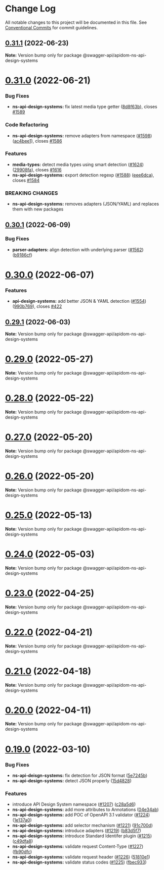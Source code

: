 # Change Log

All notable changes to this project will be documented in this file.
See [Conventional Commits](https://conventionalcommits.org) for commit guidelines.

## [0.31.1](https://github.com/swagger-api/apidom/compare/v0.31.0...v0.31.1) (2022-06-23)

**Note:** Version bump only for package @swagger-api/apidom-ns-api-design-systems





# [0.31.0](https://github.com/swagger-api/apidom/compare/v0.30.1...v0.31.0) (2022-06-21)


### Bug Fixes

* **ns-api-design-systems:** fix latest media type getter ([8d8f63b](https://github.com/swagger-api/apidom/commit/8d8f63be931873b3f3092adec8ef2726c6171294)), closes [#1589](https://github.com/swagger-api/apidom/issues/1589)


### Code Refactoring

* **ns-api-design-systems:** remove adapters from namespace ([#1598](https://github.com/swagger-api/apidom/issues/1598)) ([ac4bee1](https://github.com/swagger-api/apidom/commit/ac4bee103f05ea7c3438ec901a02fff6a1ac5c0c)), closes [#1586](https://github.com/swagger-api/apidom/issues/1586)


### Features

* **media-types:** detect media types using smart detection ([#1624](https://github.com/swagger-api/apidom/issues/1624)) ([29908fa](https://github.com/swagger-api/apidom/commit/29908fa37ac27915304b26b2d4ba9115c3ca689e)), closes [#1616](https://github.com/swagger-api/apidom/issues/1616)
* **ns-api-design-systems:** export detection regexp ([#1588](https://github.com/swagger-api/apidom/issues/1588)) ([eee6dca](https://github.com/swagger-api/apidom/commit/eee6dca3de790583463c0add2a9cc065c1964df3)), closes [#1584](https://github.com/swagger-api/apidom/issues/1584)


### BREAKING CHANGES

* **ns-api-design-systems:** removes adapters (JSON/YAML) and replaces them with new
packages





## [0.30.1](https://github.com/swagger-api/apidom/compare/v0.30.0...v0.30.1) (2022-06-09)


### Bug Fixes

* **parser-adapters:** align detection with underlying parser ([#1562](https://github.com/swagger-api/apidom/issues/1562)) ([b9186cf](https://github.com/swagger-api/apidom/commit/b9186cf1ad28ea69715ca3052c68933193696924))





# [0.30.0](https://github.com/swagger-api/apidom/compare/v0.29.1...v0.30.0) (2022-06-07)


### Features

* **api-design-systems:** add better JSON & YAML detection ([#1554](https://github.com/swagger-api/apidom/issues/1554)) ([990b769](https://github.com/swagger-api/apidom/commit/990b7695093ab82f757091cca126a555f8fa7cc3)), closes [#422](https://github.com/swagger-api/apidom/issues/422)





## [0.29.1](https://github.com/swagger-api/apidom/compare/v0.29.0...v0.29.1) (2022-06-03)

**Note:** Version bump only for package @swagger-api/apidom-ns-api-design-systems





# [0.29.0](https://github.com/swagger-api/apidom/compare/v0.28.0...v0.29.0) (2022-05-27)

**Note:** Version bump only for package @swagger-api/apidom-ns-api-design-systems





# [0.28.0](https://github.com/swagger-api/apidom/compare/v0.27.0...v0.28.0) (2022-05-22)

**Note:** Version bump only for package @swagger-api/apidom-ns-api-design-systems





# [0.27.0](https://github.com/swagger-api/apidom/compare/v0.26.0...v0.27.0) (2022-05-20)

**Note:** Version bump only for package @swagger-api/apidom-ns-api-design-systems





# [0.26.0](https://github.com/swagger-api/apidom/compare/v0.25.0...v0.26.0) (2022-05-20)

**Note:** Version bump only for package @swagger-api/apidom-ns-api-design-systems





# [0.25.0](https://github.com/swagger-api/apidom/compare/v0.24.1...v0.25.0) (2022-05-13)

**Note:** Version bump only for package @swagger-api/apidom-ns-api-design-systems





# [0.24.0](https://github.com/swagger-api/apidom/compare/v0.23.0...v0.24.0) (2022-05-03)

**Note:** Version bump only for package @swagger-api/apidom-ns-api-design-systems





# [0.23.0](https://github.com/swagger-api/apidom/compare/v0.22.0...v0.23.0) (2022-04-25)

**Note:** Version bump only for package @swagger-api/apidom-ns-api-design-systems





# [0.22.0](https://github.com/swagger-api/apidom/compare/v0.21.0...v0.22.0) (2022-04-21)

**Note:** Version bump only for package @swagger-api/apidom-ns-api-design-systems





# [0.21.0](https://github.com/swagger-api/apidom/compare/v0.20.1...v0.21.0) (2022-04-18)

**Note:** Version bump only for package @swagger-api/apidom-ns-api-design-systems





# [0.20.0](https://github.com/swagger-api/apidom/compare/v0.19.0...v0.20.0) (2022-04-11)

**Note:** Version bump only for package @swagger-api/apidom-ns-api-design-systems





# [0.19.0](https://github.com/swagger-api/apidom/compare/v0.18.1...v0.19.0) (2022-03-10)


### Bug Fixes

* **ns-api-deisgn-systems:** fix detection for JSON format ([5e7245b](https://github.com/swagger-api/apidom/commit/5e7245b3549ed40cbd2478386b833ef40e872f80))
* **ns-api-design-systems:** detect JSON properly ([15d4828](https://github.com/swagger-api/apidom/commit/15d48283fc731e72b91a8aba9c887994cc1236d1))


### Features

* introduce API Design System namespace ([#1207](https://github.com/swagger-api/apidom/issues/1207)) ([c28a5d6](https://github.com/swagger-api/apidom/commit/c28a5d608a951a45dd6e32363829202706d9c2d0))
* **ns-api-design-systems:** add more attributes to Annotations ([04e34ab](https://github.com/swagger-api/apidom/commit/04e34ab67938885a91d311a634693c40a7ee5afa))
* **ns-api-design-systems:** add POC of OpenAPI 3.1 validator ([#1224](https://github.com/swagger-api/apidom/issues/1224)) ([1e137a0](https://github.com/swagger-api/apidom/commit/1e137a0f761cb5bbb9ea3a060cf97df14aea571a))
* **ns-api-design-systems:** add selector mechanism ([#1221](https://github.com/swagger-api/apidom/issues/1221)) ([91c700d](https://github.com/swagger-api/apidom/commit/91c700d51c74861850c00af87b0eea5c405a74f7))
* **ns-api-design-systems:** introduce adapters ([#1219](https://github.com/swagger-api/apidom/issues/1219)) ([b83d5f7](https://github.com/swagger-api/apidom/commit/b83d5f76819aa81ac7fde22d447b50ec95d0ac7e))
* **ns-api-design-systems:** introduce Standard Identifer plugin ([#1215](https://github.com/swagger-api/apidom/issues/1215)) ([c49dfa8](https://github.com/swagger-api/apidom/commit/c49dfa8e80908d6cd84ca04b21064a49d0de8c8d))
* **ns-api-design-systems:** validate request Content-Type ([#1227](https://github.com/swagger-api/apidom/issues/1227)) ([fb90dfc](https://github.com/swagger-api/apidom/commit/fb90dfc1faf796b33ded77476bd7458949035bbe))
* **ns-api-design-systems:** validate request header ([#1226](https://github.com/swagger-api/apidom/issues/1226)) ([51810e1](https://github.com/swagger-api/apidom/commit/51810e1ac7142e55bb6039e94fc2ecb01132bf04))
* **ns-api-design-systems:** validate status codes ([#1225](https://github.com/swagger-api/apidom/issues/1225)) ([fbec933](https://github.com/swagger-api/apidom/commit/fbec9331bebf10e4324d025e2940839545d8810e))
